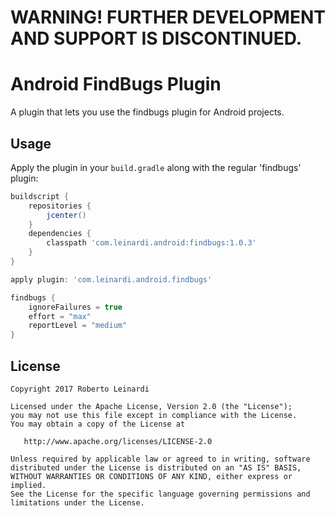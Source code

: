 WARNING! FURTHER DEVELOPMENT AND SUPPORT IS DISCONTINUED.
=========================================================
Android FindBugs Plugin
==================

A plugin that lets you use the findbugs plugin for Android projects.


Usage
-----

Apply the plugin in your `build.gradle` along with the regular 'findbugs' plugin:
```groovy
buildscript {
    repositories {
        jcenter()
    }
    dependencies {
        classpath 'com.leinardi.android:findbugs:1.0.3'
    }
}

apply plugin: 'com.leinardi.android.findbugs'

findbugs {
    ignoreFailures = true
    effort = "max"
    reportLevel = "medium"
}
```





License
--------

    Copyright 2017 Roberto Leinardi

    Licensed under the Apache License, Version 2.0 (the "License");
    you may not use this file except in compliance with the License.
    You may obtain a copy of the License at

       http://www.apache.org/licenses/LICENSE-2.0

    Unless required by applicable law or agreed to in writing, software
    distributed under the License is distributed on an "AS IS" BASIS,
    WITHOUT WARRANTIES OR CONDITIONS OF ANY KIND, either express or implied.
    See the License for the specific language governing permissions and
    limitations under the License.
